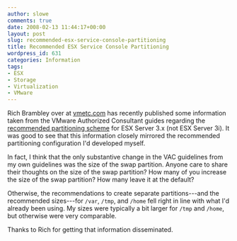 ```yaml
---
author: slowe
comments: true
date: 2008-02-13 11:44:17+00:00
layout: post
slug: recommended-esx-service-console-partitioning
title: Recommended ESX Service Console Partitioning
wordpress_id: 631
categories: Information
tags:
- ESX
- Storage
- Virtualization
- VMware
---
```


Rich Brambley over at [vmetc.com](http://vmetc.com/) has recently published some information taken from the VMware Authorized Consultant guides regarding the [recommended partitioning scheme](http://vmetc.com/2008/02/12/best-practices-for-esx-host-partitions/) for ESX Server 3.x (not ESX Server 3i). It was good to see that this information closely mirrored the recommended partitioning configuration I'd developed myself.

In fact, I think that the only substantive change in the VAC guidelines from my own guidelines was the size of the swap partition. Anyone care to share their thoughts on the size of the swap partition? How many of you increase the size of the swap partition? How many leave it at the default?

Otherwise, the recommendations to create separate partitions---and the recommended sizes---for `/var`, `/tmp`, and `/home` fell right in line with what I'd already been using. My sizes were typically a bit larger for `/tmp` and `/home`, but otherwise were very comparable.

Thanks to Rich for getting that information disseminated.
